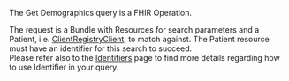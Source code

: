 
The Get Demographics query is a FHIR Operation.

The request is a Bundle with Resources for search parameters and a Patient, i.e. [ClientRegistryClient](StructureDefinition-bc-patient.html), to match against.  The Patient resource must have an identifier for this search to succeed.  
Please refer also to the [Identifiers](identifiers.html) page to find more details regarding how to use Identifier in your query.



